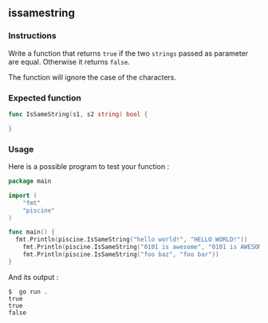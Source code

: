 ## issamestring

### Instructions

Write a function that returns `true` if the two `strings` passed as parameter are equal. Otherwise it returns `false`.

The function will ignore the case of the characters.

### Expected function

```go
func IsSameString(s1, s2 string) bool {

}
```

### Usage

Here is a possible program to test your function :

```go
package main

import (
	"fmt"
	"piscine"
)

func main() {
  fmt.Println(piscine.IsSameString("hello world!", "HELLO WORLD!"))
	fmt.Println(piscine.IsSameString("0101 is awesome", "0101 is AWESOME"))
	fmt.Println(piscine.IsSameString("foo baz", "foo bar"))
}
```

And its output :

```console
$  go run .
true
true
false
```
